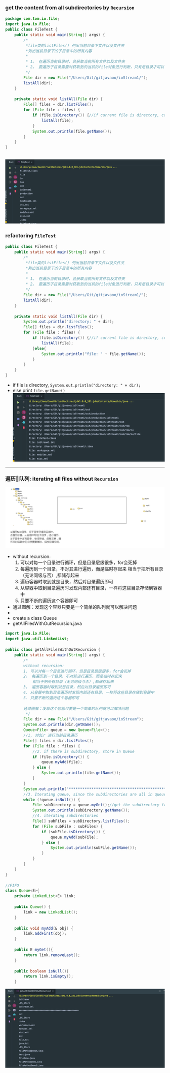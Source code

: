### get the content from all subdirectories by `Recursion`
```java
package com.tom.io.file;
import java.io.File;
public class FileTest {
    public static void main(String[] args) {
        /*
         *file类的listFiles() 列出当前目录下文件以及文件夹
         *列出当前目录下的子目录中的所有内容
         *
         * 1。 在遍历当前目录时，会获取当前所有文件以及文件夹
         * 2。 要遍历子目录需要对获取到的当前的file对象进行判断，只有是目录才可以作为子目录继续遍历
         */
        File dir = new File("/Users/Git/gitjavaoo/ioStream1/");
        listAll(dir);
    }

    private static void listAll(File dir) {
        File[] files = dir.listFiles();
        for (File file : files) {
            if (file.isDirectory()) {//if current file is directory, continue traversing
                listAll(file);
            }
            System.out.println(file.getName());
        }
    }
}
```
![](img/2019-12-29-08-24-19.png)
---

### refactoring `FileTest`
```java
public class FileTest {
    public static void main(String[] args) {
        /*
         *file类的listFiles() 列出当前目录下文件以及文件夹
         *列出当前目录下的子目录中的所有内容
         *
         * 1。 在遍历当前目录时，会获取当前所有文件以及文件夹
         * 2。 要遍历子目录需要对获取到的当前的file对象进行判断，只有是目录才可以作为子目录继续遍历
         */
        File dir = new File("/Users/Git/gitjavaoo/ioStream1/");
        listAll(dir);
    }

    private static void listAll(File dir) {
        System.out.println("directory: " + dir);
        File[] files = dir.listFiles();
        for (File file : files) {
            if (file.isDirectory()) {//if current file is directory, continue traversing
                listAll(file);
            }else{
                System.out.println("file: " + file.getName());
            }
        }
    }
}
```
- if file is directory, `System.out.println("directory: " + dir);`
- else print `file.getName()`
![](img/2019-12-29-08-31-55.png)
---

### 遍历📃队列: iterating all files without `Recursion`
![](img/2019-12-29-08-48-19.png)
-  without recursion:
    1. 可以对每一个目录进行循环，但是目录层级很多，for会死掉
    2. 每遍历到一个目录，不对其进行遍历，而是临时存起来
        相当于把所有目录（无论同级与否）,都储存起来
    3. 遍历容器时取到就是目录，然后对目录遍历即可
    4. 从容器中取到目录遍历时发现内部还有目录，一样将这些目录存储到容器中
    5. 只要不断的遍历这个容器即可
- 通过图解：发现这个容器只要是一个简单的队列就可以解决问题
- 
- create a class Queue
- getAllFilesWithOutRecursion.java
```java
import java.io.File;
import java.util.LinkedList;

public class getAllFilesWithOutRecursion {
    public static void main(String[] args) {
        /*
        without recursion:
        1. 可以对每一个目录进行循环，但是目录层级很多，for会死掉
        2。 每遍历到一个目录，不对其进行遍历，而是临时存起来
            相当于把所有目录（无论同级与否）,都储存起来
        3。 遍历容器时取到就是目录，然后对目录遍历即可
        4. 从容器中取到目录遍历时发现内部还有目录，一样将这些目录存储到容器中
        5. 只要不断的遍历这个容器即可

        通过图解：发现这个容器只要是一个简单的队列就可以解决问题
         */
        File dir = new File("/Users/Git/gitjavaoo/ioStream");
        System.out.println(dir.getName());
        Queue<File> queue = new Queue<File>();
        //1, 对dir 进行当前目录遍历
        File[] files = dir.listFiles();
        for (File file : files) {
            //2. if there is subdirectory, store in Queue
            if (file.isDirectory()) {
                queue.myAdd(file);
            } else {
                System.out.println(file.getName());
            }
        }
        System.out.println("*************************************************");
        //3. Iterating queue, since the subdirectories are all in queue
        while (!queue.isNull()) {
            File subDirectory = queue.myGet();//get the subdirectory from queue
            System.out.println(subDirectory.getName());
            //4. iterating subdirectories
            File[] subFiles = subDirectory.listFiles();
            for (File subFile : subFiles) {
                if (subFile.isDirectory()) {
                    queue.myAdd(subFile);
                } else {
                    System.out.println(subFile.getName());
                }
            }
        }
    }
}

//FIFO
class Queue<E>{
    private LinkedList<E> link;

    public Queue() {
        link = new LinkedList();
    }

    public void myAdd(E obj) {
        link.addFirst(obj);
    }

    public E myGet(){
        return link.removeLast();
    }

    public boolean isNull(){
        return link.isEmpty();
    }
```
![](img/2019-12-29-09-29-54.png)

